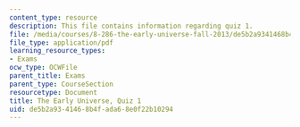```yaml
---
content_type: resource
description: This file contains information regarding quiz 1.
file: /media/courses/8-286-the-early-universe-fall-2013/de5b2a9341468b4fada68e0f22b10294_MIT8_286F13_q1.pdf
file_type: application/pdf
learning_resource_types:
- Exams
ocw_type: OCWFile
parent_title: Exams
parent_type: CourseSection
resourcetype: Document
title: The Early Universe, Quiz 1
uid: de5b2a93-4146-8b4f-ada6-8e0f22b10294
---
```

